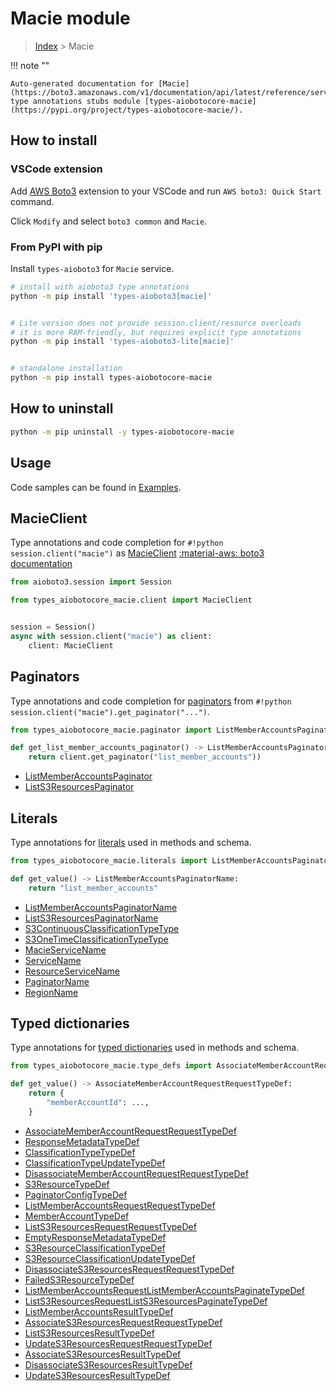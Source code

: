 # Macie module

> [Index](../README.md) > Macie


!!! note ""

    Auto-generated documentation for [Macie](https://boto3.amazonaws.com/v1/documentation/api/latest/reference/services/macie.html#Macie)
    type annotations stubs module [types-aiobotocore-macie](https://pypi.org/project/types-aiobotocore-macie/).

## How to install

### VSCode extension

Add [AWS Boto3](https://marketplace.visualstudio.com/items?itemName=Boto3typed.boto3-ide)
extension to your VSCode and run `AWS boto3: Quick Start` command.

Click `Modify` and select `boto3 common` and `Macie`.

### From PyPI with pip

Install `types-aioboto3` for `Macie` service.

```bash
# install with aioboto3 type annotations
python -m pip install 'types-aioboto3[macie]'


# Lite version does not provide session.client/resource overloads
# it is more RAM-friendly, but requires explicit type annotations
python -m pip install 'types-aioboto3-lite[macie]'


# standalone installation
python -m pip install types-aiobotocore-macie
```



## How to uninstall

```bash
python -m pip uninstall -y types-aiobotocore-macie
```

## Usage

Code samples can be found in [Examples](./usage.md).

## MacieClient

Type annotations and code completion for  `#!python session.client("macie")` as [MacieClient](./client.md)
[:material-aws: boto3 documentation](https://boto3.amazonaws.com/v1/documentation/api/latest/reference/services/macie.html#Macie.Client)

```python title="Usage example"
from aioboto3.session import Session

from types_aiobotocore_macie.client import MacieClient


session = Session()
async with session.client("macie") as client:
    client: MacieClient
```


## Paginators

Type annotations and code completion for
[paginators](./paginators.md)
from `#!python session.client("macie").get_paginator("...")`.

```python title="Usage example"
from types_aiobotocore_macie.paginator import ListMemberAccountsPaginator

def get_list_member_accounts_paginator() -> ListMemberAccountsPaginator:
    return client.get_paginator("list_member_accounts"))
```

- [ListMemberAccountsPaginator](./paginators.md#listmemberaccountspaginator)
- [ListS3ResourcesPaginator](./paginators.md#lists3resourcespaginator)








## Literals

Type annotations for [literals](./literals.md) used in methods and schema.

```python title="Usage example"
from types_aiobotocore_macie.literals import ListMemberAccountsPaginatorName

def get_value() -> ListMemberAccountsPaginatorName:
    return "list_member_accounts"
```

- [ListMemberAccountsPaginatorName](./literals.md#listmemberaccountspaginatorname)
- [ListS3ResourcesPaginatorName](./literals.md#lists3resourcespaginatorname)
- [S3ContinuousClassificationTypeType](./literals.md#s3continuousclassificationtypetype)
- [S3OneTimeClassificationTypeType](./literals.md#s3onetimeclassificationtypetype)
- [MacieServiceName](./literals.md#macieservicename)
- [ServiceName](./literals.md#servicename)
- [ResourceServiceName](./literals.md#resourceservicename)
- [PaginatorName](./literals.md#paginatorname)
- [RegionName](./literals.md#regionname)




## Typed dictionaries

Type annotations for [typed dictionaries](./type_defs.md) used in methods and schema.

```python title="Usage example"
from types_aiobotocore_macie.type_defs import AssociateMemberAccountRequestRequestTypeDef

def get_value() -> AssociateMemberAccountRequestRequestTypeDef:
    return {
        "memberAccountId": ...,
    }
```

- [AssociateMemberAccountRequestRequestTypeDef](./type_defs.md#associatememberaccountrequestrequesttypedef)
- [ResponseMetadataTypeDef](./type_defs.md#responsemetadatatypedef)
- [ClassificationTypeTypeDef](./type_defs.md#classificationtypetypedef)
- [ClassificationTypeUpdateTypeDef](./type_defs.md#classificationtypeupdatetypedef)
- [DisassociateMemberAccountRequestRequestTypeDef](./type_defs.md#disassociatememberaccountrequestrequesttypedef)
- [S3ResourceTypeDef](./type_defs.md#s3resourcetypedef)
- [PaginatorConfigTypeDef](./type_defs.md#paginatorconfigtypedef)
- [ListMemberAccountsRequestRequestTypeDef](./type_defs.md#listmemberaccountsrequestrequesttypedef)
- [MemberAccountTypeDef](./type_defs.md#memberaccounttypedef)
- [ListS3ResourcesRequestRequestTypeDef](./type_defs.md#lists3resourcesrequestrequesttypedef)
- [EmptyResponseMetadataTypeDef](./type_defs.md#emptyresponsemetadatatypedef)
- [S3ResourceClassificationTypeDef](./type_defs.md#s3resourceclassificationtypedef)
- [S3ResourceClassificationUpdateTypeDef](./type_defs.md#s3resourceclassificationupdatetypedef)
- [DisassociateS3ResourcesRequestRequestTypeDef](./type_defs.md#disassociates3resourcesrequestrequesttypedef)
- [FailedS3ResourceTypeDef](./type_defs.md#faileds3resourcetypedef)
- [ListMemberAccountsRequestListMemberAccountsPaginateTypeDef](./type_defs.md#listmemberaccountsrequestlistmemberaccountspaginatetypedef)
- [ListS3ResourcesRequestListS3ResourcesPaginateTypeDef](./type_defs.md#lists3resourcesrequestlists3resourcespaginatetypedef)
- [ListMemberAccountsResultTypeDef](./type_defs.md#listmemberaccountsresulttypedef)
- [AssociateS3ResourcesRequestRequestTypeDef](./type_defs.md#associates3resourcesrequestrequesttypedef)
- [ListS3ResourcesResultTypeDef](./type_defs.md#lists3resourcesresulttypedef)
- [UpdateS3ResourcesRequestRequestTypeDef](./type_defs.md#updates3resourcesrequestrequesttypedef)
- [AssociateS3ResourcesResultTypeDef](./type_defs.md#associates3resourcesresulttypedef)
- [DisassociateS3ResourcesResultTypeDef](./type_defs.md#disassociates3resourcesresulttypedef)
- [UpdateS3ResourcesResultTypeDef](./type_defs.md#updates3resourcesresulttypedef)

